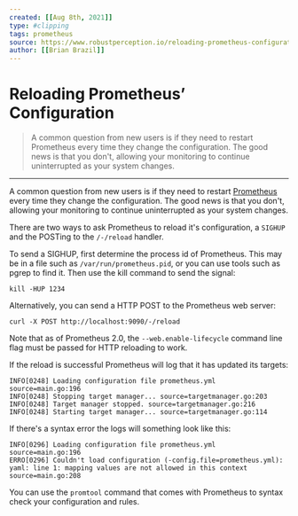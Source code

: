 ```yaml
---
created: [[Aug 8th, 2021]]
type: #clipping
tags: prometheus 
source: https://www.robustperception.io/reloading-prometheus-configuration
author: [[Brian Brazil]] 
---
```

# Reloading Prometheus’ Configuration

> A common question from new users is if they need to restart Prometheus every time they change the configuration. The good news is that you don't, allowing your monitoring to continue uninterrupted as your system changes.

---
A common question from new users is if they need to restart [Prometheus](https://prometheus.io/) every time they change the configuration. The good news is that you don't, allowing your monitoring to continue uninterrupted as your system changes.

There are two ways to ask Prometheus to reload it's configuration, a `SIGHUP` and the POSTing to the `/-/reload` handler.

To send a SIGHUP, first determine the process id of Prometheus. This may be in a file such as `/var/run/prometheus.pid`, or you can use tools such as pgrep to find it. Then use the kill command to send the signal:
```shell
kill -HUP 1234
```
Alternatively, you can send a HTTP POST to the Prometheus web server:
```shell
curl -X POST http://localhost:9090/-/reload
```
Note that as of Prometheus 2.0, the `--web.enable-lifecycle` command line flag must be passed for HTTP reloading to work.

If the reload is successful Prometheus will log that it has updated its targets:
```
INFO[0248] Loading configuration file prometheus.yml source=main.go:196
INFO[0248] Stopping target manager... source=targetmanager.go:203
INFO[0248] Target manager stopped. source=targetmanager.go:216
INFO[0248] Starting target manager... source=targetmanager.go:114
```
If there's a syntax error the logs will something look like this:
```
INFO[0296] Loading configuration file prometheus.yml source=main.go:196
ERRO[0296] Couldn't load configuration (-config.file=prometheus.yml): yaml: line 1: mapping values are not allowed in this context source=main.go:208
```
You can use the `promtool` command that comes with Prometheus to syntax check your configuration and rules.
